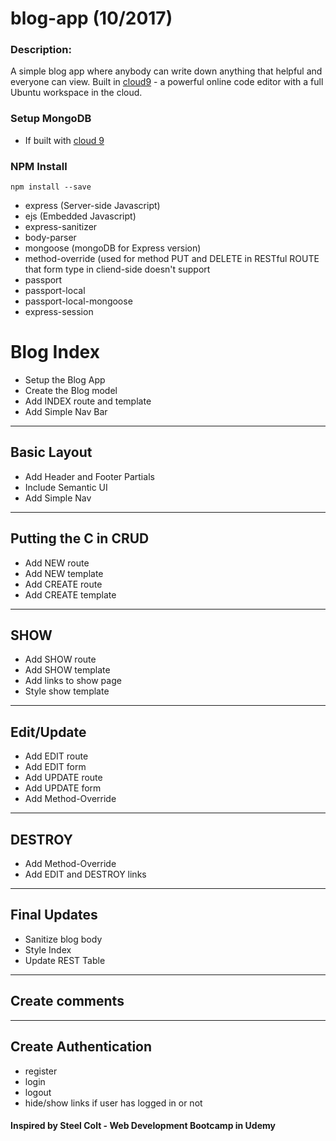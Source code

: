 # blog-app (10/2017)
 
### Description:
A simple blog app where anybody can write down anything that helpful and everyone can view. 
Built in [cloud9](https://c9.io) - a powerful online code editor with a full Ubuntu workspace in the cloud.

### Setup MongoDB
* If built with [cloud 9](https://community.c9.io/t/setting-up-mongodb/1717) 

### NPM Install
```
npm install --save 
```
- express (Server-side Javascript)
- ejs (Embedded Javascript)
- express-sanitizer
- body-parser 
- mongoose (mongoDB for Express version)
- method-override (used for method PUT and DELETE in RESTful ROUTE that form type in cliend-side doesn't support
- passport
- passport-local
- passport-local-mongoose
- express-session

# Blog Index
* Setup the Blog App
* Create the Blog model
* Add INDEX route and template
* Add Simple Nav Bar

----------------------------------------------
## Basic Layout
* Add Header and Footer Partials
* Include Semantic UI
* Add Simple Nav

---------------------------------------------
## Putting the C in CRUD
* Add NEW route
* Add NEW template
* Add CREATE route
* Add CREATE template

----------------------------------------------
## SHOW
* Add SHOW route
* Add SHOW template
* Add links to show page
* Style show template

-----------------------------------------------
## Edit/Update
* Add EDIT route
* Add EDIT form
* Add UPDATE route
* Add UPDATE form
* Add Method-Override

------------------------------------------------
## DESTROY
* Add Method-Override
* Add EDIT and DESTROY links

-----------------------------------------
## Final Updates
* Sanitize blog body
* Style Index
* Update REST Table

------------------------------------------
## Create comments

---------------------------------------
## Create Authentication 
* register
* login
* logout
* hide/show links if user has logged in or not

#### Inspired by Steel Colt - Web Development Bootcamp in Udemy